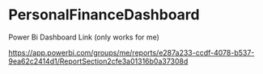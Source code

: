 # PersonalFinanceDashboard

Power Bi Dashboard Link (only works for me)

https://app.powerbi.com/groups/me/reports/e287a233-ccdf-4078-b537-9ea62c2414d1/ReportSection2cfe3a01316b0a37308d